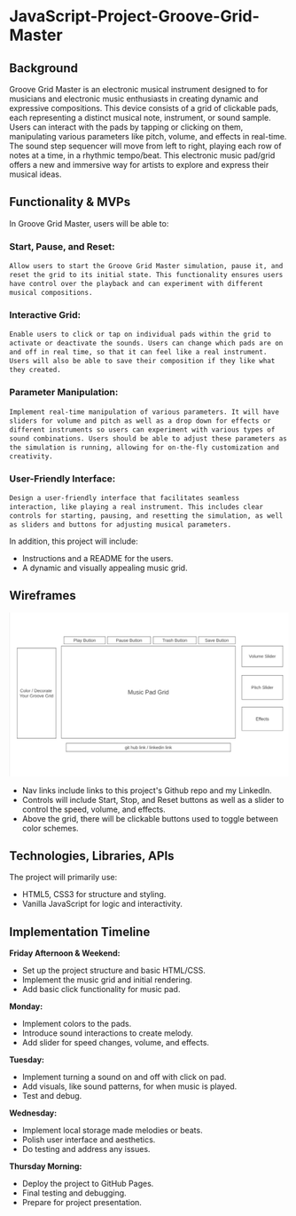 # JavaScript-Project-Groove-Grid-Master

## Background

Groove Grid Master is an electronic musical instrument designed to for musicians and electronic music enthusiasts in creating dynamic and expressive compositions. This device consists of a grid of clickable pads, each representing a distinct musical note, instrument, or sound sample. Users can interact with the pads by tapping or clicking on them, manipulating various parameters like pitch, volume, and effects in real-time. The sound step sequencer will move from left to right, playing each row of notes at a time, in a rhythmic tempo/beat. This electronic music pad/grid offers a new and immersive way for artists to explore and express their musical ideas.


## Functionality & MVPs

In Groove Grid Master, users will be able to:

### Start, Pause, and Reset:
    Allow users to start the Groove Grid Master simulation, pause it, and reset the grid to its initial state. This functionality ensures users have control over the playback and can experiment with different musical compositions.

### Interactive Grid:
    Enable users to click or tap on individual pads within the grid to activate or deactivate the sounds. Users can change which pads are on and off in real time, so that it can feel like a real instrument. Users will also be able to save their composition if they like what they created. 

### Parameter Manipulation:
    Implement real-time manipulation of various parameters. It will have sliders for volume and pitch as well as a drop down for effects or different instruments so users can experiment with various types of sound combinations. Users should be able to adjust these parameters as the simulation is running, allowing for on-the-fly customization and creativity.

### User-Friendly Interface:
    Design a user-friendly interface that facilitates seamless interaction, like playing a real instrument. This includes clear controls for starting, pausing, and resetting the simulation, as well as sliders and buttons for adjusting musical parameters.

In addition, this project will include:

- Instructions and a README for the users.
- A dynamic and visually appealing music grid.


## Wireframes

![Alt text](<wireframe.png>)

- Nav links include links to this project's Github repo and my LinkedIn.
- Controls will include Start, Stop, and Reset buttons as well as a slider to control the speed, volume, and effects.
- Above the grid, there will be clickable buttons used to toggle between color schemes.


## Technologies, Libraries, APIs

The project will primarily use:

- HTML5, CSS3 for structure and styling.
- Vanilla JavaScript for logic and interactivity.


## Implementation Timeline

**Friday Afternoon & Weekend:**
  - Set up the project structure and basic HTML/CSS.
  - Implement the music grid and initial rendering.
  - Add basic click functionality for music pad.

**Monday:**
  - Implement colors to the pads.
  - Introduce sound interactions to create melody.
  - Add slider for speed changes, volume, and effects.

**Tuesday:**
  - Implement turning a sound on and off with click on pad.
  - Add visuals, like sound patterns, for when music is played.
  - Test and debug.

**Wednesday:**
  - Implement local storage made melodies or beats.
  - Polish user interface and aesthetics.
  - Do testing and address any issues.

**Thursday Morning:**
  - Deploy the project to GitHub Pages.
  - Final testing and debugging.
  - Prepare for project presentation.   